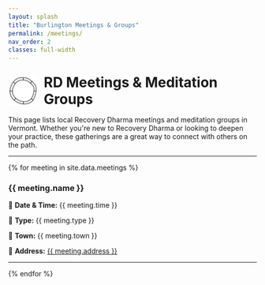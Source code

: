 ```yaml
---
layout: splash
title: "Burlington Meetings & Groups"
permalink: /meetings/
nav_order: 2
classes: full-width
---
```

<div style="display: flex; align-items: center; justify-content: center; gap: 0.75rem; margin-top: 1.5rem; margin-bottom: 1rem;">
  <img src="/assets/images/rd-icons/rd-black-ring.webp" alt="Recovery Dharma Black Ring" style="width: 60px; height: auto;">
  <h1 style="margin: 0;">RD Meetings &amp; Meditation Groups</h1>
</div>
  This page lists local Recovery Dharma meetings and meditation groups in Vermont. Whether you're new to Recovery Dharma or looking to deepen your practice, these gatherings are a great way to connect with others on the path.

<hr class="zen-divider">    

{% for meeting in site.data.meetings %}
<div class="zen-meeting-block">
  <h3 class="zen-meeting-title">{{ meeting.name }}</h3>
  <div class="zen-meeting-details">
    <p>📅 <strong>Date &amp; Time:</strong> {{ meeting.time }}</p>
    <p>🧘 <strong>Type:</strong> {{ meeting.type }}</p>
    <p>🌆 <strong>Town:</strong> {{ meeting.town }}</p>
    <p>📍 <strong>Address:</strong> <a href="https://www.google.com/maps/search/?api=1&query={{ meeting.address | uri_escape }}" target="_blank" rel="noopener noreferrer">{{ meeting.address }}</a></p>
  </div>
</div>
<hr class="zen-divider">
{% endfor %}


<!-- You can embed a Google Calendar here if desired -->
<!-- <iframe src="YOUR_GOOGLE_CALENDAR_URL" width="100%" height="600"></iframe> -->